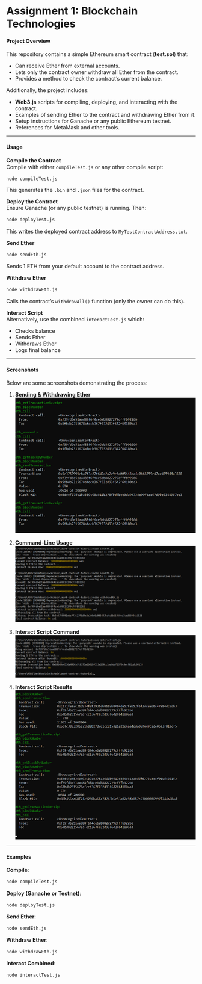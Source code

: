 # Assignment 1: Blockchain Technologies

#### Project Overview
This repository contains a simple Ethereum smart contract (**test.sol**) that:
- Can receive Ether from external accounts.
- Lets only the contract owner withdraw all Ether from the contract.
- Provides a method to check the contract’s current balance.

Additionally, the project includes:
- **Web3.js** scripts for compiling, deploying, and interacting with the contract.
- Examples of sending Ether to the contract and withdrawing Ether from it.
- Setup instructions for Ganache or any public Ethereum testnet.
- References for MetaMask and other tools.

---

#### Usage

**Compile the Contract**  
Compile with either `compileTest.js` or any other compile script:
```bash
node compileTest.js
```
This generates the `.bin` and `.json` files for the contract.

**Deploy the Contract**  
Ensure Ganache (or any public testnet) is running. Then:
```bash
node deployTest.js
```
This writes the deployed contract address to `MyTestContractAddress.txt`.

**Send Ether**
```bash
node sendEth.js
```
Sends 1 ETH from your default account to the contract address.

**Withdraw Ether**
```bash
node withdrawEth.js
```
Calls the contract’s `withdrawAll()` function (only the owner can do this).

**Interact Script**  
Alternatively, use the combined `interactTest.js` which:
- Checks balance
- Sends Ether
- Withdraws Ether
- Logs final balance

---

#### Screenshots
Below are some screenshots demonstrating the process:

1. **Sending & Withdrawing Ether**  
   ![Sending and Withdrawing Ether](./2send1Withdraw.png)

2. **Command-Line Usage**  
   ![Command-Line Usage](./2Send1WithdrawCmd.png)

3. **Interact Script Command**  
   ![Interact Script Command](./interactTestCmd.png)

4. **Interact Script Results**  
   ![Interact Script Results](./interactTestRes.png)

---

#### Examples

**Compile**:
```bash
node compileTest.js
```

**Deploy (Ganache or Testnet)**:
```bash
node deployTest.js
```

**Send Ether**:
```bash
node sendEth.js
```

**Withdraw Ether**:
```bash
node withdrawEth.js
```

**Interact Combined**:
```bash
node interactTest.js
```
```

